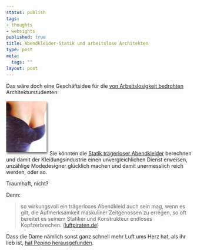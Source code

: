 ```yaml
--- 
status: publish
tags: 
- thoughts
- websights
published: true
title: Abendkleider-Statik und arbeitslose Architekten
type: post
meta: 
  tags: ""
layout: post
---
```

Das wäre doch eine Geschäftsidee für die <a href="http://www.bak.de/781.php">von Arbeitslosigkeit bedrohten</a> Architekturstudenten:

<img src='/media/wp/050309traegerlos.jpg' alt='Tr&auml;gerloses Abendkleid' class="alignleft" />Sie könnten die <a href="http://www.pepilog.de/artikel/statik-traegerloser-abendkleider.htm">Statik trägerloser Abendkleider</a> berechnen und damit der Kleidungsindustrie einen unvergleichlichen Dienst erweisen, unzählige Modedesigner glücklich machen und damit unermesslich reich werden, oder so.

Traumhaft, nicht?

Denn:
<blockquote>so wirkungsvoll ein trägerloses Abendkleid auch sein mag, wenn es gilt, die Aufmerksamkeit maskuliner Zeitgenossen zu erregen, so oft bereitet es seinem Statiker und Konstrukteur endloses Kopfzerbrechen.
(<a href="http://www.luftpiraten.de/traegerlos.html">luftpiraten.de</a>)</blockquote>

Dass die Dame nämlich sonst ganz schnell mehr Luft ums Herz hat, als ihr lieb ist, <a href="http://www.pepilog.de/artikel/no-wedding-doves.htm">hat Pepino herausgefunden</a>.

